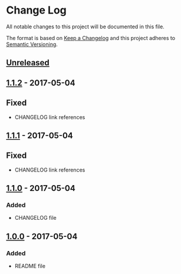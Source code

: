 # Change Log
All notable changes to this project will be documented in this file.

The format is based on [Keep a Changelog](http://keepachangelog.com/)
and this project adheres to [Semantic Versioning](http://semver.org/).

## [Unreleased]

## [1.1.2] - 2017-05-04
## Fixed
- CHANGELOG link references

## [1.1.1] - 2017-05-04
## Fixed
- CHANGELOG link references

## [1.1.0] - 2017-05-04
### Added
- CHANGELOG file

## [1.0.0] - 2017-05-04
### Added
- README file

[Unreleased]: https://github.com/tprado/release-sh/compare/1.1.2...HEAD
[1.1.2]: https://github.com/tprado/compare/1.1.1...1.1.2
[1.1.1]: https://github.com/tprado/compare/1.1.0...1.1.1
[1.1.0]: https://github.com/tprado/compare/1.0.0...1.1.0
[1.0.0]: https://github.com/tprado/compare/0.0.0...1.0.0
